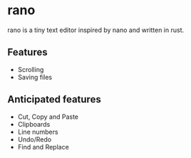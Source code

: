 # rano

rano is a tiny text editor inspired by nano and written in rust.

## Features
- Scrolling
- Saving files

## Anticipated features
- Cut, Copy and Paste
- Clipboards
- Line numbers
- Undo/Redo
- Find and Replace
